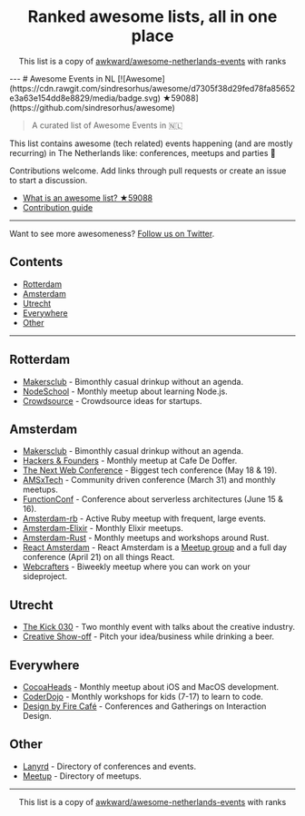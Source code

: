 <h1 align="center">
Ranked awesome lists, all in one place
</h1>
<p align="center">
	This list is a copy of <a href="http://github.com/awkward/awesome-netherlands-events">awkward/awesome-netherlands-events</a> with ranks
</p>
---
# Awesome Events in NL [![Awesome](https://cdn.rawgit.com/sindresorhus/awesome/d7305f38d29fed78fa85652e3a63e154dd8e8829/media/badge.svg) ★59088](https://github.com/sindresorhus/awesome)

> A curated list of Awesome Events in 🇳🇱

This list contains awesome (tech related) events happening (and are mostly recurring) in The Netherlands like: conferences, meetups and parties 🎉 

Contributions welcome. Add links through pull requests or create an issue to start a discussion.
- [What is an awesome list? ★59088](https://github.com/sindresorhus/awesome)
- [Contribution guide](https://github.com/awkward/awesome-netherlands-events/blob/master/contributing.md)

---

Want to see more awesomeness? [Follow us on Twitter](https://twitter.com/madeawkward).

## Contents
- [Rotterdam](#rotterdam)
- [Amsterdam](#amsterdam)
- [Utrecht](#utrecht)
- [Everywhere](#everywhere)
- [Other](#other)

---

## Rotterdam
- [Makersclub](http://makersclubrdam.com/) - Bimonthly casual drinkup without an agenda.
- [NodeSchool](http://www.meetup.com/nodeschool-rotterdam/) - Monthly meetup about learning Node.js.
- [Crowdsource](http://rdamsenieuwe.nl/thema/crowd-force) - Crowdsource ideas for startups.

## Amsterdam
- [Makersclub](http://makersclubams.com/) - Bimonthly casual drinkup without an agenda.
- [Hackers & Founders](https://www.meetup.com/Hackers-and-Founders-Amsterdam-NL/) - Monthly meetup at Cafe De Doffer.
- [The Next Web Conference](https://thenextweb.com/conference) - Biggest tech conference (May 18 & 19).
- [AMSxTech](http://amsxtech.com/) - Community driven conference (March 31) and monthly meetups.
- [FunctionConf](https://functionconf.io/) - Conference about serverless architectures (June 15 & 16).
- [Amsterdam-rb](https://www.meetup.com/amsterdam-rb/) - Active Ruby meetup with frequent, large events.
- [Amsterdam-Elixir](https://www.meetup.com/Amsterdam-Elixir) - Monthly Elixir meetups.
- [Amsterdam-Rust](https://www.meetup.com/Rust-Amsterdam) - Monthly meetups and workshops around Rust.
- [React Amsterdam](https://react.amsterdam) - React Amsterdam is a [Meetup group](https://www.meetup.com/React-Amsterdam/) and a full day conference (April 21) on all things React.
- [Webcrafters](https://webcrafters.xyz) - Biweekly meetup where you can work on your sideproject.

## Utrecht
- [The Kick 030](http://www.thekick030.nl) - Two monthly event with talks about the creative industry.
- [Creative Show-off](http://creativeshowoff.nl) - Pitch your idea/business while drinking a beer.

## Everywhere
- [CocoaHeads](https://www.meetup.com/CocoaHeadsNL/) - Monthly meetup about iOS and MacOS development.
- [CoderDojo](https://coderdojo.nl) - Monthly workshops for kids (7-17) to learn to code.
- [Design by Fire Café](https://www.designbyfire.nl) - Conferences and Gatherings on Interaction Design.

## Other
- [Lanyrd](http://lanyrd.com/places/netherlands/) - Directory of conferences and events.
- [Meetup](https://www.meetup.com/find/?allMeetups=false&keywords=tech&radius=100&userFreeform=netherlands&gcResults=Netherlands%3ANL%3Anull%3Anull%3Anull%3Anull%3Anull%3A52.132633%3A5.2912659999999505&change=yes&sort=member_count) - Directory of meetups.

---
<p align="center">
	This list is a copy of <a href="http://github.com/awkward/awesome-netherlands-events">awkward/awesome-netherlands-events</a> with ranks
</p>

<script>
  (function(i,s,o,g,r,a,m){i['GoogleAnalyticsObject']=r;i[r]=i[r]||function(){
  (i[r].q=i[r].q||[]).push(arguments)},i[r].l=1*new Date();a=s.createElement(o),
  m=s.getElementsByTagName(o)[0];a.async=1;a.src=g;m.parentNode.insertBefore(a,m)
  })(window,document,'script','https://www.google-analytics.com/analytics.js','ga');

  ga('create', 'UA-100705027-1', 'auto');
  ga('send', 'pageview');

</script>
